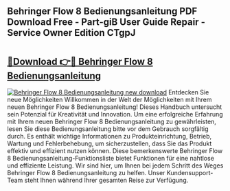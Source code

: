 ## Behringer Flow 8 Bedienungsanleitung PDF Download Free - Part-giB User Guide Repair - Service Owner Edition CTgpJ

# <h2><a href="http://df4pv2.blite.top/?on=Behringer+Flow+8+Bedienungsanleitung">🔗Download 👉🔴 Behringer Flow 8 Bedienungsanleitung</a></h2>

[![Behringer Flow 8 Bedienungsanleitung new download](https://i.imgur.com/lujVjoI.png)](http://df4pv2.blite.top/?on=Behringer+Flow+8+Bedienungsanleitung)
Entdecken Sie neue Möglichkeiten Willkommen in der Welt der Möglichkeiten mit Ihrem neuen Behringer Flow 8 Bedienungsanleitung! Dieses Handbuch untersucht sein Potenzial für Kreativität und Innovation. Um eine erfolgreiche Erfahrung mit Ihrem neuen Behringer Flow 8 Bedienungsanleitung zu gewährleisten, lesen Sie diese Bedienungsanleitung bitte vor dem Gebrauch sorgfältig durch. Es enthält wichtige Informationen zu Produkteinrichtung, Betrieb, Wartung und Fehlerbehebung, um sicherzustellen, dass Sie das Produkt effektiv und effizient nutzen können. Diese bemerkenswerte Behringer Flow 8 Bedienungsanleitung-Funktionsliste bietet Funktionen für eine nahtlose und effiziente Leistung. Wir sind hier, um Ihnen bei jedem Schritt des Weges Behringer Flow 8 Bedienungsanleitung zu helfen. Unser Kundensupport-Team steht Ihnen während Ihrer gesamten Reise zur Verfügung.
